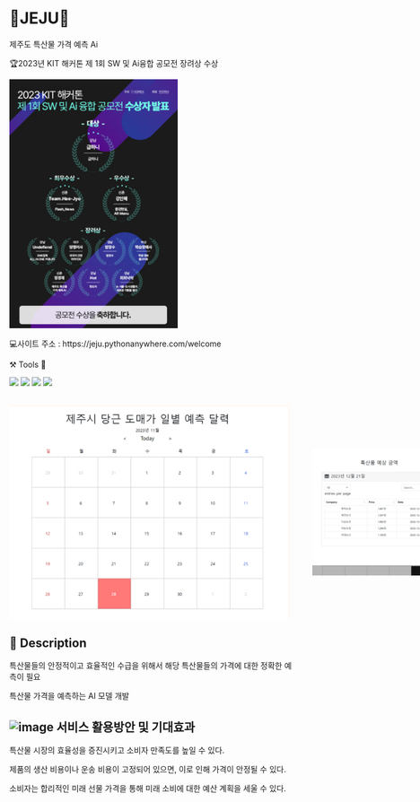 # 🍊JEJU🥕
제주도 특산물 가격 예측 Ai
<div>
  <p>🏆2023년 KIT 해커톤 제 1회 SW 및 Ai융합 공모전 장려상 수상</p>
  <img src="공모전 수상내역.png" width = "300">
  <p> 💻사이트 주소 : https://jeju.pythonanywhere.com/welcome </p>


  <p>⚒️ Tools 🔧</p>


  <p>
  <img src="https://img.shields.io/badge/PyCham-forestgreen?style=plastic&logo=PyCham&logoColor=000000"/>
  <img src="https://img.shields.io/badge/Jupyter Notebook-orangered?style=plastic&logo=Jupyter&logoColor=F37626"/>
  <img src="https://img.shields.io/badge/Tableau Public-royalblue?style=plastic&logo=Tableau&logoColor=E97627"/>
  <img src="https://img.shields.io/badge/GitHub-rebeccapurple?style=plastic&logo=GitHub&logoColor=181717"/>
  </p>
  
  </br>
  
  <div style="display : flex; align-items : center;">
    <img src="도매가 가격 달력 이미지.png" alt = "도매가 가격 달력" width = "500" style = "margin-right: 40px;">
    <img src="특산품 예상 금액 이미지.png" width = "300">
  </div>
</div>


## 📖 Description
<p>특산물들의 안정적이고 효율적인 수급을 위해서 해당 특산물들의 가격에 대한 정확한 예측이 필요</p>
<p>특산물 가격을 예측하는 AI 모델 개발</p>


## ![image](https://github.com/khb3254/jeju_cgc_2023/assets/141305340/bbb77e8f-4bec-47c2-918b-aa160fcb781d) 서비스 활용방안 및 기대효과
<p>특산물 시장의 효율성을 증진시키고 소비자 만족도를 높일 수 있다.</p>
<p>제품의 생산 비용이나 운송 비용이 고정되어 있으면, 이로 인해 가격이 안정될 수 있다.</p>
<p>소비자는 합리적인 미래 선물 가격을 통해 미래 소비에 대한 예산 계획을 세울 수 있다.</p>
